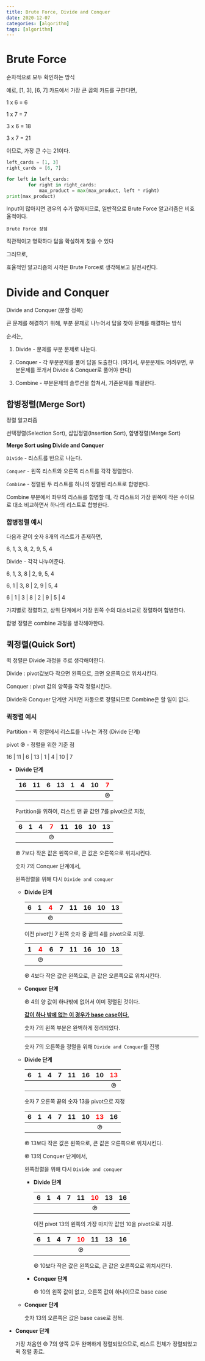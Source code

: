 ```yaml
---
title: Brute Force, Divide and Conquer
date: 2020-12-07
categories: [algorithm]
tags: [algorithm]
---
```


# Brute Force

순차적으로 모두 확인하는 방식

예로, [1, 3], [6, 7] 카드에서 가장 큰 곱의 카드를 구한다면,

1 x 6 = 6

1 x 7 = 7

3 x 6 = 18

3 x 7 = 21

이므로, 가장 큰 수는 21이다.

 

```python
left_cards = [1, 3]
right_cards = [6, 7]

for left in left_cards:
        for right in right_cards:
            max_product = max(max_product, left * right)
print(max_product)
```

 

Input이 많아지면 경우의 수가 많아지므로, 일반적으로 Brute Force 알고리즘은 비효율적이다.

 

`Brute Force 장점`

직관적이고 명확하다
답을 확실하게 찾을 수 있다

 

그러므로, 

효율적인 알고리즘의 시작은 Brute Force로 생각해보고 발전시킨다.





#  Divide and Conquer

Divide and Conquer (분할 정복)

큰 문제를 해결하기 위해, 부분 문제로 나누어서 답을 찾아 문제를 해결하는 방식

순서는,

1. Divide - 문제를 부분 문제로 나눈다.

2. Conquer - 각 부분문제를 풀어 답을 도출한다. (여기서, 부분문제도 어려우면, 부분문제를 쪼개서 Divide & Conquer로 풀어야 한다)

3. Combine - 부분문제의 솔루션을 합쳐서, 기존문제를 해결한다.

 

## 합병정렬(Merge Sort)

정렬 알고리즘

선택정렬(Selection Sort), 삽입정렬(Insertion Sort), 합병정렬(Merge Sort)

 

**Merge Sort using Divide and Conquer**

`Divide` - 리스트를 반으로 나눈다.

`Conquer` - 왼쪽 리스트와 오른쪽 리스트를 각각 정렬한다.

`Combine` - 정렬된 두 리스트를 하나의 정렬된 리스트로 합병한다.

 

Combine 부분에서 좌우의 리스트를 합병할 때, 각 리스트의 가장 왼쪽이 작은 수이므로 대소 비교하면서 하나의 리스트로 합병한다.

 

### 합병정렬 예시

다음과 같이 숫자 8개의 리스트가 존재하면,

6, 1, 3, 8, 2, 9, 5, 4

 

Divide - 각각 나누어준다.

6, 1, 3, 8  |  2, 9, 5, 4

6, 1  |  3, 8  |  2, 9  |  5, 4

6  |  1  |  3  |  8  |  2  |  9  |  5  |  4

 

가지별로 정렬하고, 상위 단계에서 가장 왼쪽 수의 대소비교로 정렬하여 합병한다.

합병 정렬은 combine 과정을 생각해야한다.

 

## 퀵정렬(Quick Sort)

퀵 정렬은 Divide 과정을 주로 생각해야한다.

Divide : pivot값보다 작으면 왼쪽으로, 크면 오른쪽으로 위치시킨다.

Conquer : pivot 값의 양쪽을 각각 정렬시킨다.

Divide와 Conquer 단계만 거치면 자동으로 정렬되므로 Combine은 할 일이 없다. 



### 퀵정렬 예시

Partition - 퀵 정렬에서 리스트를 나누는 과정 (Divide 단계)

pivot ℗ - 정렬을 위한 기준 점

16 | 11 | 6 | 13 | 1 | 4 | 10 | 7



- **Divide 단계**

  |  16  |  11  |  6   |  13  |  1   |  4   |  10  | <span style="color:red">7</span> |
  | :--: | :--: | :--: | :--: | :--: | :--: | :--: | :------------------------------: |
  |      |      |      |      |      |      |      |                ℗                 |

  Partition을 위하여, 리스트 맨 끝 값인 7를 pivot으로 지정,

  |  6   |  1   |  4   | <span style="color:red">7</span> |  11  |  16  |  10  |  13  |
  | :--: | :--: | :--: | :------------------------------: | :--: | :--: | :--: | :--: |
  |      |      |      |                ℗                 |      |      |      |      |

  ℗ 7보다 작은 값은 왼쪽으로, 큰 값은 오른쪽으로 위치시킨다.

  숫자 7의 Conquer 단계에서,

  왼쪽정렬을 위해 다시 `Divide and conquer`

  

  - **Divide 단계**

    |  6   |  1   | <span style="color:red">4</span> |  7   |  11  |  16  |  10  |  13  |
    | :--: | :--: | :------------------------------: | :--: | :--: | :--: | :--: | :--: |
    |      |      |                ℗                 |      |      |      |      |      |

    이전 pivot인 7 왼쪽 숫자 중 끝의 4를 pivot으로 지정.

    |  1   | <span style="color:red">4</span> |  6   |  7   |  11  |  16  |  10  |  13  |
    | :--: | :------------------------------: | :--: | :--: | :--: | :--: | :--: | :--: |
    |      |                ℗                 |      |      |      |      |      |      |

    ℗ 4보다 작은 값은 왼쪽으로, 큰 값은 오른쪽으로 위치시킨다.

    

  - **Conquer 단계**

    ℗ 4의 양 값이 하나밖에 없어서 이미 정렬된 것이다.

    <u>**값이 하나 밖에 없는 이 경우가 base case이다.**</u>

    숫자 7의 왼쪽 부분은 완벽하게 정리되었다.

    

    ---

    숫자 7의 오른쪽을 정렬을 위해 `Divide and Conquer`를 진행

    

  - **Divide 단계**

    |  6   |  1   |  4   |  7   |  11  |  16  |  10  | <span style="color:red">13</span> |
    | :--: | :--: | :--: | :--: | :--: | :--: | :--: | :-------------------------------: |
    |      |      |      |      |      |      |      |                 ℗                 |

    숫자 7 오른쪽 끝의 숫자 13을 pivot으로 지정

    |  6   |  1   |  4   |  7   |  11  |  10  | <span style="color:red">13</span> |  16  |
    | :--: | :--: | :--: | :--: | :--: | :--: | :-------------------------------: | :--: |
    |      |      |      |      |      |      |                 ℗                 |      |

    ℗ 13보다 작은 값은 왼쪽으로, 큰 값은 오른쪽으로 위치시킨다.

    

    ℗ 13의 Conquer 단계에서,

    왼쪽정렬을 위해 다시 `Divide and conquer`

    

    - **Divide 단계**

      |  6   |  1   |  4   |  7   |  11  | <span style="color:red">10</span> |  13  |  16  |
      | :--: | :--: | :--: | :--: | :--: | :-------------------------------: | :--: | :--: |
      |      |      |      |      |      |                 ℗                 |      |      |

      이전 pivot 13의 왼쪽의 가장 마지막 값인 10을 pivot으로 지정.

      |  6   |  1   |  4   |  7   | <span style="color:red">10</span> |  11  |  13  |  16  |
      | :--: | :--: | :--: | :--: | :-------------------------------: | :--: | :--: | :--: |
      |      |      |      |      |                 ℗                 |      |      |      |

      ℗ 10보다 작은 값은 왼쪽으로, 큰 값은 오른쪽으로 위치시킨다.

      

    - **Conquer 단계**

      ℗ 10의 왼쪽 값이 없고, 오른쪽 값이 하나이므로 base case

      

  - **Conquer 단계**

    숫자 13의 오른쪽은 값은 base case로 정복.

    

- **Conquer 단계**

  가장 처음인 ℗ 7의 양쪽 모두 완벽하게 정렬되었으므로, 리스트 전체가 정렬되었고 퀵 정렬 종료.

